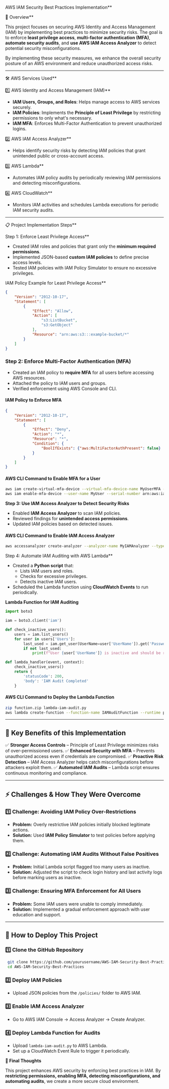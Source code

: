 AWS IAM Security Best Practices Implementation**

📌 Overview**

This project focuses on securing AWS Identity and Access Management (IAM) by implementing best practices to minimize security risks. The goal is to enforce **least privilege access**, **multi-factor authentication (MFA)**, **automate security audits**, and **use AWS IAM Access Analyzer** to detect potential security misconfigurations.

By implementing these security measures, we enhance the overall security posture of an AWS environment and reduce unauthorized access risks.

---

🛠️ AWS Services Used**

 1️⃣ AWS Identity and Access Management (IAM)**

- **IAM Users, Groups, and Roles**: Helps manage access to AWS services securely.
- **IAM Policies**: Implements the **Principle of Least Privilege** by restricting permissions to only what's necessary.
- **IAM MFA**: Enforces Multi-Factor Authentication to prevent unauthorized logins.

2️⃣ AWS IAM Access Analyzer**

- Helps identify security risks by detecting IAM policies that grant unintended public or cross-account access.

3️⃣ AWS Lambda**

- Automates IAM policy audits by periodically reviewing IAM permissions and detecting misconfigurations.

4️⃣ AWS CloudWatch**

- Monitors IAM activities and schedules Lambda executions for periodic IAM security audits.

---

📋 Project Implementation Steps**

Step 1: Enforce Least Privilege Access**

- Created IAM roles and policies that grant only the **minimum required permissions**.
- Implemented JSON-based **custom IAM policies** to define precise access levels.
- Tested IAM policies with IAM Policy Simulator to ensure no excessive privileges.

IAM Policy Example for Least Privilege Access**

```json
{
    "Version": "2012-10-17",
    "Statement": [
        {
            "Effect": "Allow",
            "Action": [
                "s3:ListBucket",
                "s3:GetObject"
            ],
            "Resource": "arn:aws:s3:::example-bucket/*"
        }
    ]
}
```

### **Step 2: Enforce Multi-Factor Authentication (MFA)**

- Created an IAM policy to **require MFA** for all users before accessing AWS resources.
- Attached the policy to IAM users and groups.
- Verified enforcement using AWS Console and CLI.

#### **IAM Policy to Enforce MFA**

```json
{
    "Version": "2012-10-17",
    "Statement": [
        {
            "Effect": "Deny",
            "Action": "*",
            "Resource": "*",
            "Condition": {
                "BoolIfExists": {"aws:MultiFactorAuthPresent": false}
            }
        }
    ]
}
```

#### **AWS CLI Command to Enable MFA for a User**

```sh
aws iam create-virtual-mfa-device --virtual-mfa-device-name MyUserMFA --bootstrap-method QRCodePNG
aws iam enable-mfa-device --user-name MyUser --serial-number arn:aws:iam::123456789012:mfa/MyUserMFA --authentication-code-1 123456 --authentication-code-2 654321
```

 **Step 3: Use IAM Access Analyzer to Detect Security Risks**

- Enabled **IAM Access Analyzer** to scan IAM policies.
- Reviewed findings for **unintended access permissions**.
- Updated IAM policies based on detected issues.

#### **AWS CLI Command to Enable IAM Access Analyzer**

```sh
aws accessanalyzer create-analyzer --analyzer-name MyIAMAnalyzer --type ACCOUNT
```

Step 4: Automate IAM Auditing with AWS Lambda**

- Created a **Python script** that:
  - Lists IAM users and roles.
  - Checks for excessive privileges.
  - Detects inactive IAM users.
- Scheduled the Lambda function using **CloudWatch Events** to run periodically.

 **Lambda Function for IAM Auditing**

```python
import boto3

iam = boto3.client('iam')

def check_inactive_users():
    users = iam.list_users()
    for user in users['Users']:
        last_used = iam.get_user(UserName=user['UserName']).get('PasswordLastUsed', None)
        if not last_used:
            print(f"User {user['UserName']} is inactive and should be reviewed.")

def lambda_handler(event, context):
    check_inactive_users()
    return {
        'statusCode': 200,
        'body': 'IAM Audit Completed'
    }
```

#### **AWS CLI Command to Deploy the Lambda Function**

```sh
zip function.zip lambda-iam-audit.py
aws lambda create-function --function-name IAMAuditFunction --runtime python3.8 --role arn:aws:iam::123456789012:role/LambdaIAMRole --handler lambda-iam-audit.lambda_handler --zip-file fileb://function.zip
```

---

## **🚀 Key Benefits of this Implementation**

✅ **Stronger Access Controls** – Principle of Least Privilege minimizes risks of over-permissioned users. ✅ **Enhanced Security with MFA** – Prevents unauthorized access even if credentials are compromised. ✅ **Proactive Risk Detection** – IAM Access Analyzer helps catch misconfigurations before attackers exploit them. ✅ **Automated IAM Audits** – Lambda script ensures continuous monitoring and compliance.

---

## **⚡ Challenges & How They Were Overcome**

### **1️⃣ Challenge: Avoiding IAM Policy Over-Restrictions**

- **Problem:** Overly restrictive IAM policies initially blocked legitimate actions.
- **Solution:** Used **IAM Policy Simulator** to test policies before applying them.

### **2️⃣ Challenge: Automating IAM Audits Without False Positives**

- **Problem:** Initial Lambda script flagged too many users as inactive.
- **Solution:** Adjusted the script to check login history and last activity logs before marking users as inactive.

### **3️⃣ Challenge: Ensuring MFA Enforcement for All Users**

- **Problem:** Some IAM users were unable to comply immediately.
- **Solution:** Implemented a gradual enforcement approach with user education and support.

---

## **📌 How to Deploy This Project**

### **1️⃣ Clone the GitHub Repository**

```sh
 git clone https://github.com/yourusername/AWS-IAM-Security-Best-Practices.git
 cd AWS-IAM-Security-Best-Practices
```

### **2️⃣ Deploy IAM Policies**

- Upload JSON policies from the `/policies/` folder to AWS IAM.

### **3️⃣ Enable IAM Access Analyzer**

- Go to AWS IAM Console → Access Analyzer → Create Analyzer.

### **4️⃣ Deploy Lambda Function for Audits**

- Upload `lambda-iam-audit.py` to AWS Lambda.
- Set up a CloudWatch Event Rule to trigger it periodically.

**📝 Final Thoughts**

This project enhances AWS security by enforcing best practices in IAM. By **restricting permissions, enabling MFA, detecting misconfigurations, and automating audits**, we create a more secure cloud environment.

